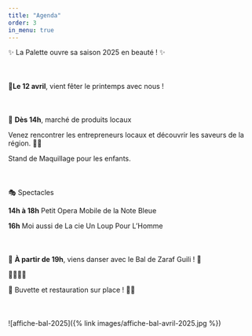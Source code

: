 ```yaml
---
title: "Agenda"
order: 3
in_menu: true
---
```

✨ La Palette ouvre sa saison 2025 en beauté ! ✨
<br><br><br><br>
🥕**Le 12 avril**, vient fêter le printemps avec nous !
<br><br><br><br>
📅 **Dès 14h**, marché de produits locaux

 Venez rencontrer les entrepreneurs locaux et découvrir les saveurs de la région.  🥦🥒

 

Stand de Maquillage pour les enfants.
<br><br><br><br>
🎭 Spectacles

**14h à 18h**   Petit Opera Mobile de la Note Bleue

**16h** Moi aussi de La cie Un Loup Pour L’Homme
<br><br><br><br>
🌟 **À partir de 19h**, viens danser avec le Bal de Zaraf Guili ! 🌟

🕺💃🕺💃

 

🎉 Buvette et restauration sur place ! 🌿🎶
<br><br><br><br>
 ![affiche-bal-2025]({% link images/affiche-bal-avril-2025.jpg %}) 